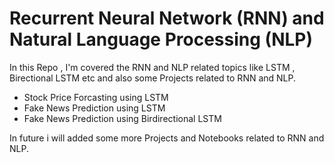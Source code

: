 # Recurrent Neural Network (RNN) and Natural Language Processing (NLP) 

In this Repo , I'm covered the RNN and NLP related topics like LSTM  , Birectional LSTM etc and also some Projects related to RNN and NLP.
 - Stock Price Forcasting using LSTM
 - Fake News Prediction using LSTM
 - Fake News Prediction using Birdirectional LSTM
 
In future i will added some more Projects and Notebooks related to RNN and NLP.
